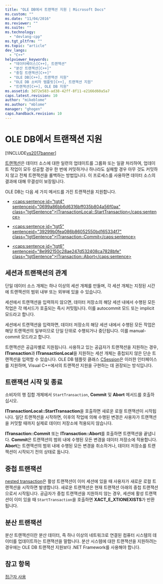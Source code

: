 ```yaml
---
title: "OLE DB에서 트랜잭션 지원 | Microsoft Docs"
ms.custom: ""
ms.date: "11/04/2016"
ms.reviewer: ""
ms.suite: ""
ms.technology: 
  - "devlang-cpp"
ms.tgt_pltfrm: ""
ms.topic: "article"
dev_langs: 
  - "C++"
helpviewer_keywords: 
  - "데이터베이스[C++], 트랜잭션"
  - "분산 트랜잭션[C++]"
  - "중첩 트랜잭션[C++]"
  - "OLE DB[C++], 트랜잭션 지원"
  - "OLE DB 소비자 템플릿[C++], 트랜잭션 지원"
  - "트랜잭션[C++], OLE DB 지원"
ms.assetid: 3d72e583-ad38-42ff-8f11-e2166d60a5a7
caps.latest.revision: 10
author: "mikeblome"
ms.author: "mblome"
manager: "ghogen"
caps.handback.revision: 10
---
```

# OLE DB에서 트랜잭션 지원
[!INCLUDE[vs2017banner](../../assembler/inline/includes/vs2017banner.md)]

[트랜잭션](../../data/transactions-mfc-data-access.md)은 데이터 소스에 대한 일련의 업데이트를 그룹화 또는 일괄 처리하여, 업데이트 작업이 모두 성공할 경우 한 번에 커밋하거나 하나라도 실패할 경우 아무 것도 커밋하지 않고 전체 트랜잭션을 롤백하는 방법입니다.  이 프로세스를 사용하면 데이터 소스의 결과에 대해 무결성이 보장됩니다.  
  
 OLE DB는 다음 세 가지 메서드를 가진 트랜잭션을 지원합니다.  
  
-   [\<caps:sentence id\="tgt4" sentenceid\="0699a86bb6d6316bff035b804a56f0aa" class\="tgtSentence"\>ITransactionLocal::StartTransaction\<\/caps:sentence\>](https://msdn.microsoft.com/en-us/library/ms709786.aspx)  
  
-   [\<caps:sentence id\="tgt5" sentenceid\="39299b0fea086b86052550bd165334f7" class\="tgtSentence"\>ITransaction::Commit\<\/caps:sentence\>](https://msdn.microsoft.com/en-us/library/ms713008.aspx)  
  
-   [\<caps:sentence id\="tgt6" sentenceid\="8e992150c28ae247d532408ca7828bfe" class\="tgtSentence"\>ITransaction::Abort\<\/caps:sentence\>](https://msdn.microsoft.com/en-us/library/ms709833.aspx)  
  
## 세션과 트랜잭션의 관계  
 단일 데이터 소스 개체는 하나 이상의 세션 개체를 만들며, 각 세션 개체는 지정된 시간에 트랜잭션의 범위 내부 또는 외부에 있을 수 있습니다.  
  
 세션에서 트랜잭션을 입력하지 않으면, 데이터 저장소의 해당 세션 내에서 수행된 모든 작업은 각 메서드가 호출되는 즉시 커밋됩니다. 이를 autocommit 모드 또는 implicit 모드라고 합니다.  
  
 세션에서 트랜잭션을 입력하면, 데이터 저장소의 해당 세션 내에서 수행된 모든 작업은 해당 트랜잭션의 일부이므로 단일 단위로 수행되거나 중단됩니다. 이를 manual\-commit 모드라고 합니다.  
  
 트랜잭션은 공급자별로 지원됩니다.  사용하고 있는 공급자가 트랜잭션을 지원하는 경우, **ITransaction**과 **ITransactionLocal**을 지원하는 세션 개체는 중첩되지 않은 단순 트랜잭션을 입력할 수 있습니다.  OLE DB 템플릿 클래스 [CSession](../../data/oledb/csession-class.md)은 이러한 인터페이스를 지원하며, Visual C\+\+에서의 트랜잭션 지원을 구현하는 데 권장되는 방식입니다.  
  
## 트랜잭션 시작 및 종료  
 소비자의 행 집합 개체에서 `StartTransaction`, **Commit** 및 **Abort** 메서드를 호출하십시오.  
  
 **ITransactionLocal::StartTransaction**을 호출하면 새로운 로컬 트랜잭션이 시작됩니다.  일단 트랜잭션을 시작하면, 이후의 작업에 의해 수행된 변경은 사용자가 트랜잭션을 커밋할 때까지 실제로 데이터 저장소에 적용되지 않습니다.  
  
 **ITransaction::Commit** 또는 **ITransaction::Abort**를 호출하면 트랜잭션을 끝냅니다.  **Commit**은 트랜잭션의 범위 내에 수행된 모든 변경을 데이터 저장소에 적용합니다.  **Abort**는 트랜잭션의 범위 내에 수행된 모든 변경을 취소하거나, 데이터 저장소를 트랜잭션이 시작되기 전의 상태로 둡니다.  
  
## 중첩 트랜잭션  
 [nested transaction](https://msdn.microsoft.com/en-us/library/ms716985.aspx)은 활성 트랜잭션이 이미 세션에 있을 때 사용자가 새로운 로컬 트랜잭션을 시작하면 발생합니다.  새로운 트랜잭션은 현재 트랜잭션 아래의 중첩 트랜잭션으로서 시작됩니다.  공급자가 중첩 트랜잭션을 지원하지 않는 경우, 세션에 활성 트랜잭션이 이미 있을 때 `StartTransaction`을 호출하면 **XACT\_E\_XTIONEXISTS**가 반환됩니다.  
  
## 분산 트랜잭션  
 분산 트랜잭션이란 분산 데이터, 즉 하나 이상의 네트워크로 연결된 컴퓨터 시스템의 데이터를 업데이트하는 트랜잭션을 말합니다.  분산 시스템에 대한 트랜잭션을 지원하려는 경우에는 OLE DB 트랜잭션 지원보다 .NET Framework를 사용해야 합니다.  
  
## 참고 항목  
 [접근자 사용](../../data/oledb/using-accessors.md)